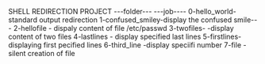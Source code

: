 SHELL REDIRECTION PROJECT
---folder---   ---job----
0-hello_world-standard output redirection
1-confused_smiley-display the confused smile---
2-hellofile - dispaly content of file /etc/passwd
3-twofiles- -display content of two files
4-lastlines - display specified last lines
5-firstlines- displaying first pecified lines
6-third_line -display speciifi number
7-file -silent creation of file
